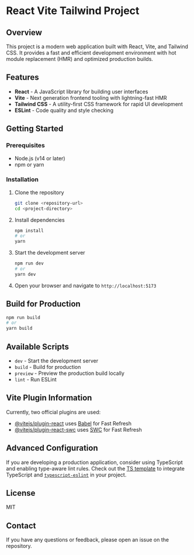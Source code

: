 # React Vite Tailwind Project

## Overview
This project is a modern web application built with React, Vite, and Tailwind CSS. It provides a fast and efficient development environment with hot module replacement (HMR) and optimized production builds.

## Features
- **React** - A JavaScript library for building user interfaces
- **Vite** - Next generation frontend tooling with lightning-fast HMR
- **Tailwind CSS** - A utility-first CSS framework for rapid UI development
- **ESLint** - Code quality and style checking

## Getting Started

### Prerequisites
- Node.js (v14 or later)
- npm or yarn

### Installation
1. Clone the repository
   ```bash
   git clone <repository-url>
   cd <project-directory>
   ```

2. Install dependencies
   ```bash
   npm install
   # or
   yarn
   ```

3. Start the development server
   ```bash
   npm run dev
   # or
   yarn dev
   ```

4. Open your browser and navigate to `http://localhost:5173`

## Build for Production
```bash
npm run build
# or
yarn build
```

## Available Scripts
- `dev` - Start the development server
- `build` - Build for production
- `preview` - Preview the production build locally
- `lint` - Run ESLint

## Vite Plugin Information
Currently, two official plugins are used:
- [@vitejs/plugin-react](https://github.com/vitejs/vite-plugin-react/blob/main/packages/plugin-react/README.md) uses [Babel](https://babeljs.io/) for Fast Refresh
- [@vitejs/plugin-react-swc](https://github.com/vitejs/vite-plugin-react-swc) uses [SWC](https://swc.rs/) for Fast Refresh

## Advanced Configuration
If you are developing a production application, consider using TypeScript and enabling type-aware lint rules. Check out the [TS template](https://github.com/vitejs/vite/tree/main/packages/create-vite/template-react-ts) to integrate TypeScript and [`typescript-eslint`](https://typescript-eslint.io) in your project.

## License
MIT

## Contact
If you have any questions or feedback, please open an issue on the repository.
